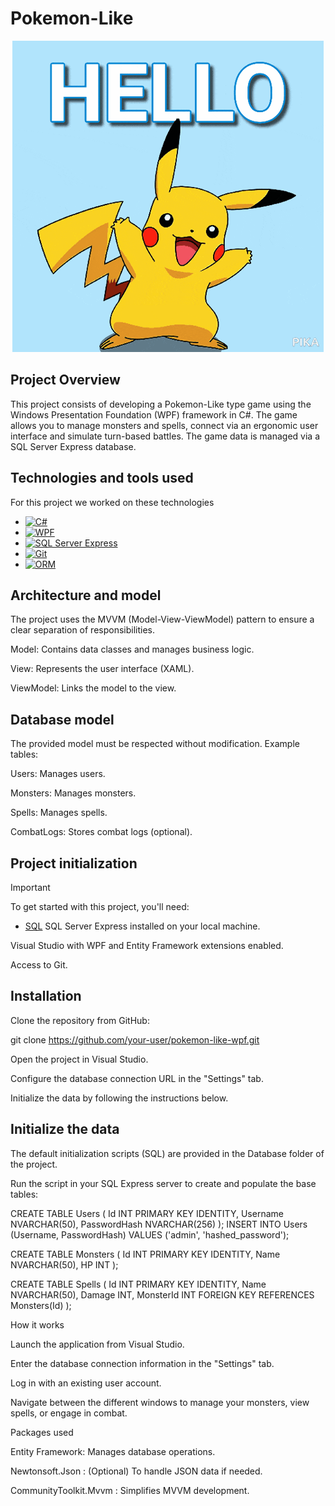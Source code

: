 # Pokemon-Like 


<p align="center">
  <img src="pokemon-like/hello.gif" alt="Battle Simulation">
</p>


## Project Overview

This project consists of developing a Pokemon-Like type game using the Windows Presentation Foundation (WPF) framework in C#. The game allows you to manage monsters and spells, connect via an ergonomic user interface and simulate turn-based battles. The game data is managed via a SQL Server Express database.

## Technologies and tools used

For this project we worked on these technologies
 
* [![C#][C#]][C#-url]
* [![WPF][WPF]][WPF-url]
* [![SQL Server Express][SQL Server Express]][SQL Server Express-url]
* [![Git][Git]][Git-url]
* [![ORM][ORM]][ORM-url]

## Architecture and model

The project uses the MVVM (Model-View-ViewModel) pattern to ensure a clear separation of responsibilities.

Model: Contains data classes and manages business logic.

View: Represents the user interface (XAML).

ViewModel: Links the model to the view.

## Database model

The provided model must be respected without modification. Example tables:

Users: Manages users.

Monsters: Manages monsters.

Spells: Manages spells.

CombatLogs: Stores combat logs (optional).

## Project initialization


> [!IMPORTANT]
> To get started with this project, you'll need:

- [SQL](https://www.microsoft.com/en-us/sql-server/sql-server-downloads) SQL Server Express installed on your local machine.

Visual Studio with WPF and Entity Framework extensions enabled.

Access to Git.

## Installation

Clone the repository from GitHub:

git clone https://github.com/your-user/pokemon-like-wpf.git

Open the project in Visual Studio.

Configure the database connection URL in the "Settings" tab.

Initialize the data by following the instructions below.

## Initialize the data

The default initialization scripts (SQL) are provided in the Database folder of the project.

Run the script in your SQL Express server to create and populate the base tables:

CREATE TABLE Users (
Id INT PRIMARY KEY IDENTITY,
Username NVARCHAR(50),
PasswordHash NVARCHAR(256)
);
INSERT INTO Users (Username, PasswordHash) VALUES ('admin', 'hashed_password');

CREATE TABLE Monsters (
Id INT PRIMARY KEY IDENTITY,
Name NVARCHAR(50),
HP INT
);

CREATE TABLE Spells (
Id INT PRIMARY KEY IDENTITY,
Name NVARCHAR(50),
Damage INT,
MonsterId INT FOREIGN KEY REFERENCES Monsters(Id)
);

How it works

Launch the application from Visual Studio.

Enter the database connection information in the "Settings" tab.

Log in with an existing user account.

Navigate between the different windows to manage your monsters, view spells, or engage in combat.

Packages used

Entity Framework: Manages database operations.

Newtonsoft.Json : (Optional) To handle JSON data if needed.

CommunityToolkit.Mvvm : Simplifies MVVM development.


<!-- (Markdown img link) : -->
 
[C#]: https://img.shields.io/badge/C%23-grey?style=for-the-badge&logo=c-sharp
[C#-url]: https://www.w3schools.com/cs/index.php#:~:text=C%23%20(C-Sharp)%20is,apps%2C%20games%20and%20much%20more.
 
[WPF]: https://img.shields.io/badge/WPF-grey?style=for-the-badge&logo=microsoft
[WPF-url]: https://learn.microsoft.com/en-us/dotnet/desktop/wpf/overview/?view=netdesktop-9.0
 
[SQL Server Express]: https://img.shields.io/badge/SQL%20Server%20Express-grey?style=for-the-badge&logo=microsoft-sql-server&logoColor=white
[SQL Server Express-url]: https://www.microsoft.com/fr-fr/download/details.aspx?id=101064

[Git]: https://img.shields.io/badge/Git-grey?style=for-the-badge&logo=git
[Git-url]: https://git-scm.com

[ORM]: https://img.shields.io/badge/ORM-grey?style=for-the-badge&logo=database
[ORM-url]: https://learn.microsoft.com/fr-fr/ef/
 
 
[product-screenshot]: images/screenshot.png
